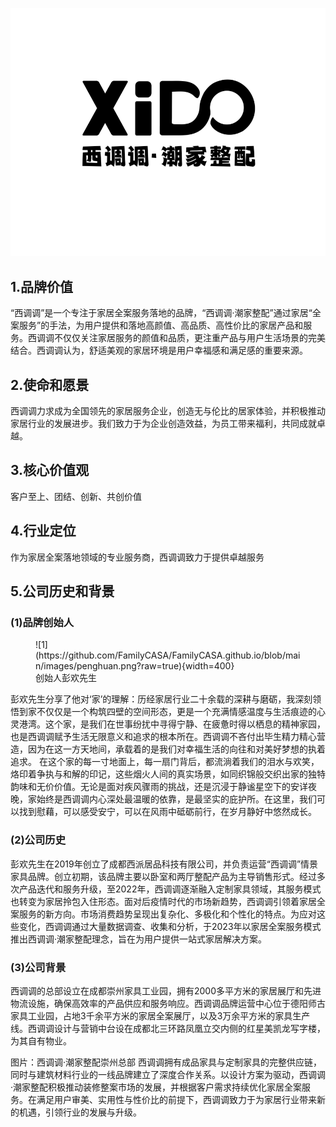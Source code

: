 ![LOGO](https://github.com/FamilyCASA/FamilyCASA.github.io/blob/main/images/logo.png?raw=true)
## 1.品牌价值

“西调调”是一个专注于家居全案服务落地的品牌，“西调调·潮家整配”通过家居“全案服务”的手法，为用户提供和落地高颜值、高品质、高性价比的家居产品和服务。西调调不仅仅关注家居服务的颜值和品质，更注重产品与用户生活场景的完美结合。西调调认为，舒适美观的家居环境是用户幸福感和满足感的重要来源。

## 2.使命和愿景

西调调力求成为全国领先的家居服务企业，创造无与伦比的居家体验，并积极推动家居行业的发展进步。我们致力于为企业创造效益，为员工带来福利，共同成就卓越。

## 3.核心价值观

客户至上、团结、创新、共创价值

## 4.行业定位

作为家居全案落地领域的专业服务商，西调调致力于提供卓越服务

## 5.公司历史和背景

### (1)品牌创始人

<figure markdown>
![1](https://github.com/FamilyCASA/FamilyCASA.github.io/blob/main/images/penghuan.png?raw=true){width=400}
<figcaption>创始人彭欢先生</figcaption>
</figure>


彭欢先生分享了他对‘家’的理解：历经家居行业二十余载的深耕与磨砺，我深刻领悟到家不仅仅是一个构筑四壁的空间形态，更是一个充满情感温度与生活痕迹的心灵港湾。这个家，是我们在世事纷扰中寻得宁静、在疲惫时得以栖息的精神家园，也是西调调赋予生活无限意义和追求的根本所在。西调调不吝付出毕生精力精心营造，因为在这一方天地间，承载着的是我们对幸福生活的向往和对美好梦想的执着追求。
在这个家的每一寸地面上，每一扇门背后，都流淌着我们的泪水与欢笑，烙印着争执与和解的印记，这些烟火人间的真实场景，如同织锦般交织出家的独特韵味和无价价值。无论是面对疾风骤雨的挑战，还是沉浸于静谧星空下的安详夜晚，家始终是西调调内心深处最温暖的依靠，是最坚实的庇护所。在这里，我们可以找到慰藉，可以感受安宁，可以在风雨中砥砺前行，在岁月静好中悠然成长。

### (2)公司历史

彭欢先生在2019年创立了成都西派居品科技有限公司，并负责运营“西调调”情景家具品牌。创立初期，该品牌主要以卧室和两厅整配产品为主导销售形式。经过多次产品迭代和服务升级，至2022年，西调调逐渐融入定制家具领域，其服务模式也转变为家居拎包入住形态。面对后疫情时代的市场新趋势，西调调引领着家居全案服务的新方向。市场消费趋势呈现出复杂化、多极化和个性化的特点。为应对这些变化，西调调通过大量数据调查、收集和分析，于2023年以家居全案服务模式推出西调调·潮家整配理念，旨在为用户提供一站式家居解决方案。

### (3)公司背景

西调调的总部设立在成都崇州家具工业园，拥有2000多平方米的家居展厅和先进物流设施，确保高效率的产品供应和服务响应。西调调品牌运营中心位于德阳师古家具工业园，占地3千余平方米的家居全案展厅，以及3万余平方米的家具生产线。西调调设计与营销中台设在成都北三环路凤凰立交内侧的红星美凯龙写字楼，为其自有物业。

图片：西调调·潮家整配崇州总部
西调调拥有成品家具与定制家具的完整供应链，同时与建筑材料行业的一线品牌建立了深度合作关系。以设计方案为驱动，西调调·潮家整配积极推动装修整案市场的发展，并根据客户需求持续优化家居全案服务。在满足用户审美、实用性与性价比的前提下，西调调致力于为家居行业带来新的机遇，引领行业的发展与升级。